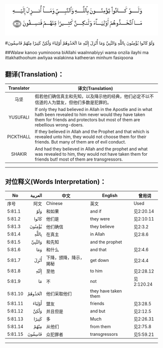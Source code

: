 ![005:081](images/005_081.gif)

#وَلَوْ كَانُوا يُؤْمِنُونَ بِاللَّهِ وَالنَّبِيِّ وَمَا أُنْزِلَ إِلَيْهِ مَا اتَّخَذُوهُمْ أَوْلِيَاءَ وَلَٰكِنَّ كَثِيرًا مِنْهُمْ فَاسِقُونَ 

##Walaw kanoo yuminoona biAllahi waalnnabiyyi wama onzila ilayhi ma ittakhathoohum awliyaa walakinna katheeran minhum fasiqoona 

## 翻译(Translation)：

| Translator | 译文(Translation)                                            |
| :--------: | ------------------------------------------------------------ |
|    马坚    | 假若他们确信真主和先知，以及降示他的经典，他们必定不以不信道的人为盟友，但他们多数是犯罪的。 |
|  YUSUFALI  | If only they had believed in Allah in the Apostle and in what hath been revealed to him never would they have taken them for friends and protectors but most of them are rebellious wrong-doers. |
| PICKTHALL  | If they believed in Allah and the Prophet and that which is revealed unto him, they would not choose them for their friends. But many of them are of evil conduct. |
|   SHAKIR   | And had they believed in Allah and the prophet and what was revealed to him, they would not have taken them for friends but! most of them are transgressors. |

---

## 对位释义(Words Interpretation)：

| No   | العربية | 中文    | English | 曾用词 |
| ---- | ------: | ------- | ------- | ------ |
| 序号 |    阿文 | Chinese | 英文    | Used   |
| 5:81.1  | وَلَوْ     | 和如果                 | and if               | 见2:20.14  |
| 5:81.2  | كَانُوا   | 他们是                 | they were            | 见2:10:11  |
| 5:81.3  | يُؤْمِنُونَ  | 他们确信               | they believe         | 见2:3.2    |
| 5:81.4  | بِاللَّهِ   | 在真主                 | in Allah             | 见2:8.6    |
| 5:81.5  | وَالنَّبِيِّ  | 和先知                 | and the prophet      |            |
| 5:81.6  | وَمَا     | 和什么                 | and that             | 见2:4.6    |
| 5:81.7  | أُنْزِلَ    | 下降，颁降，降示，揭秘 | get down             | 见2:4.4    |
| 5:81.8  | إِلَيْهِ    | 至他                   | to him               | 见2:28.12  |
| 5:81.9  | مَا      | 不                     | not                  | 见2:120.24 |
| 5:81.10 | اتَّخَذُوهُمْ | 他们采取他们           | they have taken them |            |
| 5:81.11 | أَوْلِيَاءَ  | 盟友                   | friends              | 见3:28.5   |
| 5:81.12 | وَلَٰكِنَّ    | 并且但是               | and but              | 见2:12.5   |
| 5:81.13 | كَثِيرًا   | 多                     | Much                 | 见2:26.31  |
| 5:81.14 | مِنْهُمْ    | 从他们                 | from them            | 见2:75.8   |
| 5:81.15 | فَاسِقُونَ  | 众犯罪者               | transgressors        | 见5:59.21  |

---
